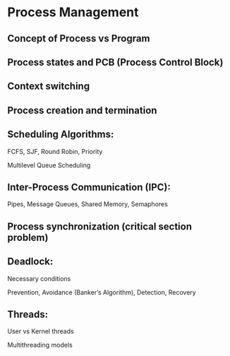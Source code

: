 # Process Management

## Concept of Process vs Program

## Process states and PCB (Process Control Block)

## Context switching

## Process creation and termination

## Scheduling Algorithms:
FCFS, SJF, Round Robin, Priority

Multilevel Queue Scheduling

## Inter-Process Communication (IPC):
Pipes, Message Queues, Shared Memory, Semaphores

## Process synchronization (critical section problem)

## Deadlock:

Necessary conditions

Prevention, Avoidance (Banker’s Algorithm), Detection, Recovery

## Threads:
User vs Kernel threads

Multithreading models
